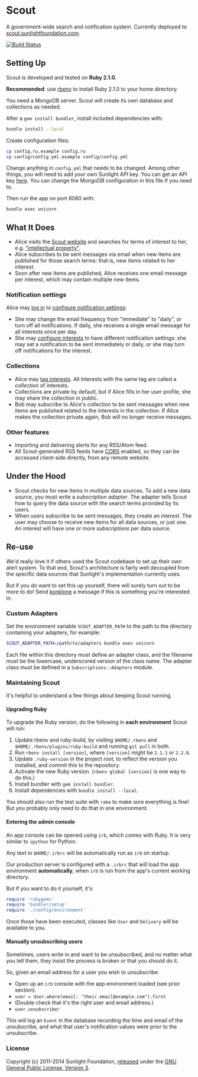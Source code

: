 # Scout

A government-wide search and notification system. Currently deployed to [scout.sunlightfoundation.com](https://scout.sunlightfoundation.com/).

[![Build Status](https://secure.travis-ci.org/sunlightlabs/scout.png)](http://travis-ci.org/sunlightlabs/scout)

## Setting Up

Scout is developed and tested on **Ruby 2.1.0**.

**Recommended**: use [rbenv](https://github.com/sstephenson/rbenv) to install Ruby 2.1.0 to your home directory.

You need a MongoDB server. Scout will create its own database and collections as needed.

After a `gem install bundler`, install included dependencies with:

```bash
bundle install --local
```

Create configuration files:

```bash
cp config.ru.example config.ru
cp config/config.yml.example config/config.yml
```

Change anything in `config.yml` that needs to be changed. Among other things, you will need to add your own Sunlight API key. You can get an API key [here](http://sunlightfoundation.com/api/accounts/register/). You can change the MongoDB configuration in this file if you need to.

Then run the app on port 8080 with:

```
bundle exec unicorn
```

## What It Does

* Alice visits the [Scout website](https://scout.sunlightfoundation.com/) and searches for terms of interest to her, e.g. ["intellectual property"](https://scout.sunlightfoundation.com/search/all/intellectual%20property).
* Alice subscribes to be sent messages via email when new items are published for those search terms: that is, new items related to her interest.
* Soon after new items are published, Alice receives one email message per interest, which may contain multiple new items.

### Notification settings

Alice may [log in](https://scout.sunlightfoundation.com/login) to [configure notification settings](https://scout.sunlightfoundation.com/account/settings):

* She may change the email frequency from "immediate" to "daily", or turn off all notifications. If daily, she receives a single email message for all interests once per day.
* She may [configure interests](https://scout.sunlightfoundation.com/account/subscriptions) to have different notification settings: she may set a notification to be sent immediately or daily, or she may turn off notifications for the interest.

### Collections

* Alice may [tag interests](https://scout.sunlightfoundation.com/account/subscriptions). All interests with the same tag are called a *collection* of interests.
* Collections are private by default, but if Alice fills in her user profile, she may share the collection in public.
* Bob may subscribe to Alice's collection to be sent messages when new items are published related to the interests in the collection. If Alice makes the collection private again, Bob will no longer receive messages.

### Other features

* Importing and delivering alerts for any RSS/Atom feed.
* All Scout-generated RSS feeds have [CORS](http://enable-cors.org/) enabled, so they can be accessed client-side directly, from any remote website.

## Under the Hood

* Scout checks for new items in multiple data sources. To add a new data source, you must write a *subscription adapter*. The adapter tells Scout how to query the data source with the search terms provided by its users.
* When users subscribe to be sent messages, they create an *interest*. The user may choose to receive new items for all data sources, or just one. An interest will have one or more *subscriptions* per data source.

## Re-use

We'd really love it if others used the Scout codebase to set up their own alert system. To that end, Scout's architecture is fairly well decoupled from the specific data sources that Sunlight's implementation currently uses.

But if you do want to set this up yourself, there will surely turn out to be more to do! Send [konklone](https://github.com/konklone) a message if this is something you're interested in.

### Custom Adapters

Set the environment variable `SCOUT_ADAPTER_PATH` to the path to the directory containing your adapters, for example:

```bash
SCOUT_ADAPTER_PATH=/path/to/adapters bundle exec unicorn
```

Each file within this directory must define an adapter class, and the filename must be the lowercase, underscored version of the class name. The adapter class must be defined in a `Subscriptions::Adapters` module.

### Maintaining Scout

It's helpful to understand a few things about keeping Scout running.

#### Upgrading Ruby

To upgrade the Ruby version, do the following in **each environment** Scout will run:

1. Update rbenv and ruby-build, by visiting `$HOME/.rbenv` and `$HOME/.rbenv/plugins/ruby-build` and running `git pull` in both.
2. Run `rbenv install [version]`, where `[version]` might be `2.1.1` or `2.2.0`.
3. Update `.ruby-version` in the project root, to reflect the version you installed, and commit this to the repository.
4. Activate the new Ruby version. (`rbenv global [version]` is one way to do this.)
5. Install bundler with `gem install bundler`.
6. Install dependencies with `bundle install --local`.

You should also run the test suite with `rake` to make sure everything is fine! But you probably only need to do that in one environment.

#### Entering the admin console

An app console can be opened using `irb`, which comes with Ruby. It is very similar to `ipython` for Python.

Any text in `$HOME/.irbrc` will be automatically run as `irb` on startup.

Our production server is configured with a `.irbrc` that will load the app environment **automatically**, when `irb` is run from the app's current working directory.

But if you want to do it yourself, it's:

```ruby
require 'rubygems'
require 'bundler/setup'
require './config/environment'
```

Once those have been executed, classes like `User` and `Delivery` will be available to you.

#### Manually unsubscribing users

Sometimes, users write in and want to be unsubscribed, and no matter what you tell them, they insist the process is broken or that you should do it.

So, given an email address for a user you wish to unsubscribe:

* Open up an `irb` console with the app environment loaded (see prior section).
* `user = User.where(email: "their.email@example.com").first`
* (Double check that it's the right user and email address.)
* `user.unsubscribe!`

This will log an `Event` in the database recording the time and email of the unsubscribe, and what that user's notification values were prior to the unsubscribe.

### License

Copyright (c) 2011-2014 Sunlight Foundation, [released](https://github.com/sunlightlabs/scout/blob/master/LICENSE) under the [GNU General Public License, Version 3](http://www.gnu.org/licenses/gpl-3.0.txt).